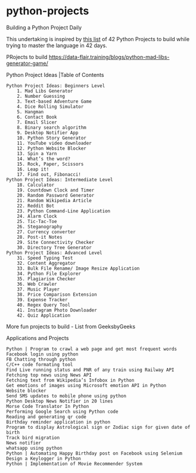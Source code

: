 # python-projects
Building a Python Project Daily

This undertaking is inspired by [this list](https://www.upgrad.com/blog/python-projects-ideas-topics-beginners/#4_Dice_Rolling_Simulator) of 42 Python Projects to build while trying to master the language in 42 days.

PRojects to build https://data-flair.training/blogs/python-mad-libs-generator-game/


Python Project Ideas |Table of Contents

    Python Project Ideas: Beginners Level
        1. Mad Libs Generator
        2. Number Guessing
        3. Text-based Adventure Game
        4. Dice Rolling Simulator
        5. Hangman
        6. Contact Book
        7. Email Slicer
        8. Binary search algorithm
        9. Desktop Notifier App
        10. Python Story Generator
        11. YouTube video downloader
        12. Python Website Blocker
        13. Spin a Yarn
        14. What’s the word?
        15. Rock, Paper, Scissors
        16. Leap it!
        17. Find out, Fibonacci!
    Python Project Ideas: Intermediate Level
        18. Calculator
        19. Countdown Clock and Timer
        20. Random Password Generator
        21. Random Wikipedia Article
        22. Reddit Bot
        23. Python Command-Line Application
        24. Alarm Clock
        25. Tic-Tac-Toe
        26. Steganography
        27. Currency converter
        28. Post-it Notes
        29. Site Connectivity Checker
        30. Directory Tree Generator
    Python Project Ideas: Advanced Level
        31. Speed Typing Test
        32. Content Aggregator
        33. Bulk File Rename/ Image Resize Application
        34. Python File Explorer
        35. Plagiarism Checker
        36. Web Crawler
        37. Music Player
        38. Price Comparison Extension
        39. Expense Tracker
        40. Regex Query Tool
        41. Instagram Photo Downloader
        42. Quiz Application

More fun projects to build - List from GeeksbyGeeks

Applications and Projects

    Python | Program to crawl a web page and get most frequent words
    Facebook login using python
    FB Chatting through python
    C/C++ code formating tool
    Find Live running status and PNR of any train using Railway API
    Fetching top news using News API
    Fetching text from Wikipedia’s Infobox in Python
    Get emotions of images using Microsoft emotion API in Python
    Website blocker
    Send SMS updates to mobile phone using python
    Python Desktop News Notifier in 20 lines
    Morse Code Translator In Python
    Performing Google Search using Python code
    Reading and generating qr code
    Birthday reminder application in python
    Program to display Astrological sign or Zodiac sign for given date of birth
    Track bird migration
    News notifier
    whatsapp using python
    Python | Automating Happy Birthday post on Facebook using Selenium
    Design a Keylogger in Python
    Python | Implementation of Movie Recommender System
